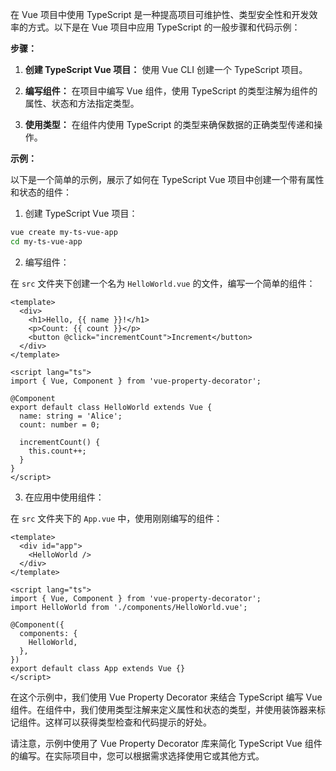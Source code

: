 在 Vue 项目中使用 TypeScript 是一种提高项目可维护性、类型安全性和开发效率的方式。以下是在 Vue 项目中应用 TypeScript 的一般步骤和代码示例：

**步骤：**

1. **创建 TypeScript Vue 项目：** 使用 Vue CLI 创建一个 TypeScript 项目。

2. **编写组件：** 在项目中编写 Vue 组件，使用 TypeScript 的类型注解为组件的属性、状态和方法指定类型。

3. **使用类型：** 在组件内使用 TypeScript 的类型来确保数据的正确类型传递和操作。

**示例：**

以下是一个简单的示例，展示了如何在 TypeScript Vue 项目中创建一个带有属性和状态的组件：

1. 创建 TypeScript Vue 项目：

```bash
vue create my-ts-vue-app
cd my-ts-vue-app
```

2. 编写组件：

在 `src` 文件夹下创建一个名为 `HelloWorld.vue` 的文件，编写一个简单的组件：

```vue
<template>
  <div>
    <h1>Hello, {{ name }}!</h1>
    <p>Count: {{ count }}</p>
    <button @click="incrementCount">Increment</button>
  </div>
</template>

<script lang="ts">
import { Vue, Component } from 'vue-property-decorator';

@Component
export default class HelloWorld extends Vue {
  name: string = 'Alice';
  count: number = 0;

  incrementCount() {
    this.count++;
  }
}
</script>
```

3. 在应用中使用组件：

在 `src` 文件夹下的 `App.vue` 中，使用刚刚编写的组件：

```vue
<template>
  <div id="app">
    <HelloWorld />
  </div>
</template>

<script lang="ts">
import { Vue, Component } from 'vue-property-decorator';
import HelloWorld from './components/HelloWorld.vue';

@Component({
  components: {
    HelloWorld,
  },
})
export default class App extends Vue {}
</script>
```

在这个示例中，我们使用 Vue Property Decorator 来结合 TypeScript 编写 Vue 组件。在组件中，我们使用类型注解来定义属性和状态的类型，并使用装饰器来标记组件。这样可以获得类型检查和代码提示的好处。

请注意，示例中使用了 Vue Property Decorator 库来简化 TypeScript Vue 组件的编写。在实际项目中，您可以根据需求选择使用它或其他方式。